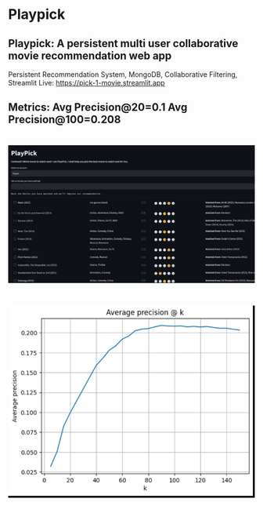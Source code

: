# Playpick

## Playpick: A persistent multi user collaborative movie recommendation web app

Persistent Recommendation System, MongoDB, Collaborative Filtering, Streamlit
Live: https://pick-1-movie.streamlit.app 

## Metrics: Avg Precision@20=0.1   Avg Precision@100=0.208

# ![PlayPick](<UI.png>)

# ![Average precsion @ k](<eval.png>)

